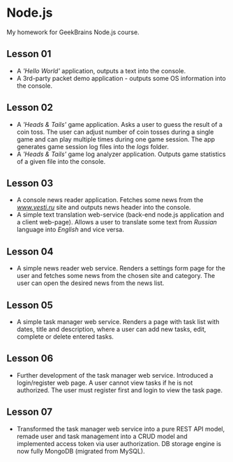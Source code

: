 # Node.js
My homework for GeekBrains Node.js course.

## Lesson 01

* A *'Hello World'* application, outputs a text into the console.
* A 3rd-party packet demo application - outputs some OS information into the console.

## Lesson 02

* A *'Heads & Tails'* game application. Asks a user to guess the result of a coin toss. The user can adjust number of coin tosses during a single game and can play multiple times during one game session. The app generates game session log files into the *logs* folder.
* A *'Heads & Tails'* game log analyzer application. Outputs game statistics of a given file into the console.

## Lesson 03
* A console news reader application. Fetches some news from the *www.vesti.ru* site and outputs news header into the console.
* A simple text translation web-service (back-end node.js application and a client web-page). Allows a user to translate some text from *Russian* language into *English* and vice versa.

## Lesson 04
* A simple news reader web service. Renders a settings form page for the user and fetches some news from the chosen site and category. The user can open the desired news from the news list.

## Lesson 05
* A simple task manager web service. Renders a page with task list with dates, title and description, where a user can add new tasks, edit, complete or delete entered tasks.

## Lesson 06
* Further development of the task manager web service. Introduced a login/register web page. A user cannot view tasks if he is not authorized. The user must register first and login to view the task page.

## Lesson 07
* Transformed the task manager web service into a pure REST API model, remade user and task management into a CRUD model and implemented access token via user authorization. DB storage engine is now fully MongoDB (migrated from MySQL).
